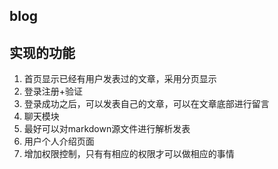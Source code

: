 ## blog 

## 实现的功能
1. 首页显示已经有用户发表过的文章，采用分页显示
2. 登录注册+验证
3. 登录成功之后，可以发表自己的文章，可以在文章底部进行留言
4. 聊天模块
5. 最好可以对markdown源文件进行解析发表
6. 用户个人介绍页面
7. 增加权限控制，只有有相应的权限才可以做相应的事情
